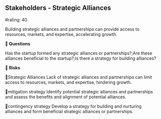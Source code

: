 

## Stakeholders - Strategic Alliances

#rating: 40


Building strategic alliances and partnerships can provide access to resources, markets, and expertise, accelerating growth.

**💭 Questions**

Has the startup formed any strategic alliances or partnerships?;Are these alliances beneficial to the startup?;Is there a strategy for building alliances?

**🚨 Risks**

🚨Strategic Alliances
Lack of strategic alliances and partnerships can limit access to resources, markets, and expertise, hindering growth.

🚨mitigation strategy
Identify potential strategic alliances and partnerships and assess the benefits and alignment of potential alliances.

🚨contingency strategy
Develop a strategy for building and nurturing alliances and form beneficial strategic alliances or partnerships.





